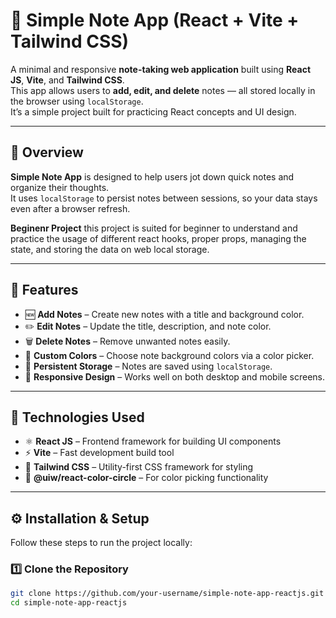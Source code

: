 # 📝 Simple Note App (React + Vite + Tailwind CSS)

A minimal and responsive **note-taking web application** built using **React JS**, **Vite**, and **Tailwind CSS**.  
This app allows users to **add, edit, and delete** notes — all stored locally in the browser using `localStorage`.  
It’s a simple project built for practicing React concepts and UI design.

---

## 📖 Overview

**Simple Note App** is designed to help users jot down quick notes and organize their thoughts.  
It uses `localStorage` to persist notes between sessions, so your data stays even after a browser refresh.

**Beginenr Project** this project is suited for beginner to understand and practice the usage of different react hooks, proper props, managing the state, 
and storing the data on web local storage.

---

## 🚀 Features

- 🆕 **Add Notes** – Create new notes with a title and background color.  
- ✏️ **Edit Notes** – Update the title, description, and note color.  
- 🗑️ **Delete Notes** – Remove unwanted notes easily.  
- 🎨 **Custom Colors** – Choose note background colors via a color picker.  
- 💾 **Persistent Storage** – Notes are saved using `localStorage`.  
- 📱 **Responsive Design** – Works well on both desktop and mobile screens.  

---

## 🧠 Technologies Used

- ⚛️ **React JS** – Frontend framework for building UI components  
- ⚡ **Vite** – Fast development build tool  
- 🎨 **Tailwind CSS** – Utility-first CSS framework for styling  
- 🎨 **@uiw/react-color-circle** – For color picking functionality  

---

## ⚙️ Installation & Setup

Follow these steps to run the project locally:

### 1️⃣ Clone the Repository
```bash
git clone https://github.com/your-username/simple-note-app-reactjs.git
cd simple-note-app-reactjs
